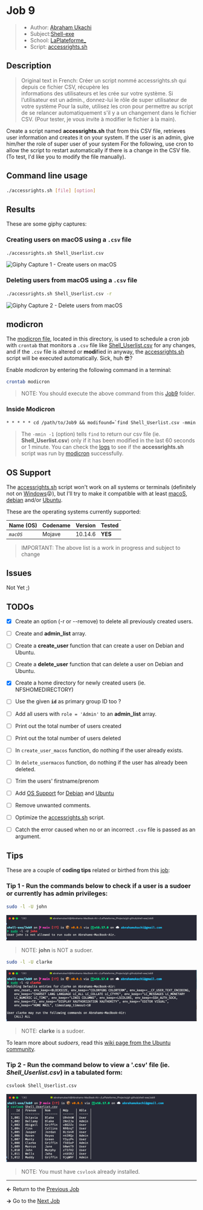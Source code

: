 # Job 9
> - Author: [Abraham Ukachi](https://github.com/abraham-ukachi) 
> - Subject:[Shell-exe](https://github.com/abraham-ukachi/shell-exe)
> - School: [LaPlateforme\_](https://laplateforme.io)
> - Script: [accessrights.sh](./accessrights.sh)



## Description
> Original text in French: 
> Créer un script nommé accessrights.sh qui depuis ce fichier CSV, récupère les \
> informations des utilisateurs et les crée sur votre système. 
> Si l’utilisateur est un admin., donnez-lui le rôle de super utilisateur de votre système
> Pour la suite, utilisez les cron pour permettre au script de se relancer automatiquement
> s'il y a un changement dans le fichier CSV. (Pour tester, je vous invite à modifier le fichier à la main).


Create a script named **accessrights.sh** that from this CSV file, retrieves user information and creates it on your system. If the user is an admin, give him/her the role of super user of your system For the following, use cron to allow the script to restart automatically if there is a change in the CSV file. (To test, I'd like you to modify the file manually).



## Command line usage


```sh
./accessrights.sh [file] [option]
```

## Results

These are some giphy captures:

### Creating users on macOS using a `.csv` file
```sh
./accessrights.sh Shell_Userlist.csv
```

![Giphy Capture 1 - Create users on macOS](./.screenshots/giphy_capture_1.gif)

### Deleting users from macOS using a `.csv` file

```sh
./accessrights.sh Shell_Userlist.csv -r
```
![Giphy Capture 2 - Delete users from macOS](./.screenshots/giphy_capture_2.gif)



## modicron

The [modicron file](modicron), located in this directory, is used to schedule a cron job with `crontab` that monitors a `.csv` file like [Shell_Userlist.csv](Shell_Userlist.csv) for any changes, and if the `.csv` file is altered or **modi**fied in anyway, the [accessrights.sh](accessrights.sh) script will be executed automatically. Sick, huh 😎? 

Enable *modicron* by entering the following command in a terminal:

```sh
crontab modicron
```
> NOTE: You should execute the above command from this [Job9](#Job9) folder. 

### Inside Modicron

```txt
* * * * * cd /path/to/Job9 && modifound=`find Shell_Userlist.csv -mmin -1` && [[ ${#modifound} > 0 ]] && ./accessrights.sh Shell_Userlist.csv
```
> The `-mmin -1` (option) tells `find` to return our csv file (ie. **Shell_Userlist.csv**) only if it has been modified in the last 60 seconds or 1 minute. You can check the [logs](.logs) to see if the **accessrights.sh** script was run by [modicron](#modicron) successfully.

## OS Support

The [accessrights.sh](./accessrights.sh) script won't work on all systems or terminals (definitely not on [Windows](https://microsoft.com)😝), but I'll try to make it compatible with at least [macoS](https://apple.com/macos), [debian](https://debian.org) and/or [Ubuntu](https://ubuntu.com). 

These are the operating systems currently supported:

| Name (OS) | Codename | Version | Tested |
| --------- | -------- | ------- | ------ |
| *`macOS`* | Mojave  | 10.14.6 | **YES** |

> IMPORTANT: The above list is a work in progress and subject to change 


## Issues

Not Yet ;)



## TODOs

- [x] Create an option (-r or --remove) to delete all previously created users.
- [ ] Create and **admin_list** array.
- [ ] Create a **create_user** function that can create a user on Debian and Ubuntu.
- [ ] Create a **delete_user** function that can delete a user on Debian and Ubuntu.
- [x] Create a home directory for newly created users (ie. NFSHOMEDIRECTORY) 
- [ ] Use the given **`id`** as primary group ID too ? 
- [ ] Add all users with `role = 'Admin'` to an **admin_list** array.
- [ ] Print out the total number of users created 
- [ ] Print out the total number of users deleted
- [ ] In `create_user_macos` function, do nothing if the user already exists.
- [ ] In `delete_usermacos` function, do nothing if the user has already been deleted.
- [ ] Trim the users' firstname/prenom
- [ ] Add [OS Support](#OS_Support) for [Debian](https://debian.org) and [Ubuntu](https://ubuntu.com)  
- [ ] Remove unwanted comments.
- [ ] Optimize the [accessrights.sh](./accessrights.sh) script.
- [ ] Catch the error caused when no or an incorrect `.csv` file is passed as an argument.



## Tips

These are a couple of **coding tips** related or birthed from this [job](#Job9):

### Tip 1 - Run the commands below to check if a user is a sudoer or currently has admin privileges:

```sh
sudo -l -U john
```
![Screenshot of Tip1](./.screenshots/screenshot_tip1.1.png)

> NOTE: **john** is NOT a sudoer.

```sh
sudo -l -U clarke
```
![Screenshot of Tip1](./.screenshots/screenshot_tip1.2.png)

> NOTE: **clarke** is a sudoer.

To learn more about *sudoers*, read this [wiki page from the Ubuntu community](https://help.ubuntu.com/community/Sudoers).


### Tip 2 - Run the command below to view a **'.csv'** file (ie. *Shell_Userlist.csv*) in a tabulated form:

```sh
csvlook Shell_Userlist.csv
```

![Screenshot of Tip2](./.screenshots/screenshot_tip2.png)

> NOTE: You must have `csvlook` already installed.

---

**<-** Return to the [Previous Job](../Job8)

**->** Go to the [Next Job](../Job9+)
